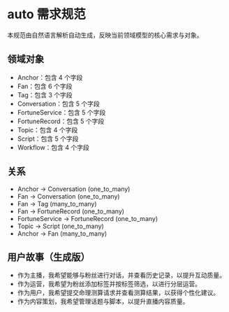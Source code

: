 # auto 需求规范

本规范由自然语言解析自动生成，反映当前领域模型的核心需求与对象。

## 领域对象
- Anchor：包含 4 个字段
- Fan：包含 6 个字段
- Tag：包含 3 个字段
- Conversation：包含 5 个字段
- FortuneService：包含 5 个字段
- FortuneRecord：包含 5 个字段
- Topic：包含 4 个字段
- Script：包含 5 个字段
- Workflow：包含 4 个字段

## 关系
- Anchor -> Conversation (one_to_many)
- Fan -> Conversation (one_to_many)
- Fan -> Tag (many_to_many)
- Fan -> FortuneRecord (one_to_many)
- FortuneService -> FortuneRecord (one_to_many)
- Topic -> Script (one_to_many)
- Anchor -> Fan (many_to_many)

## 用户故事（生成版）
- 作为主播，我希望能够与粉丝进行对话，并查看历史记录，以提升互动质量。
- 作为运营，我希望为粉丝添加标签并按标签筛选，以进行分层运营。
- 作为用户，我希望提交命理测算请求并查看测算结果，以获得个性化建议。
- 作为内容策划，我希望管理话题与脚本，以提升直播内容质量。
